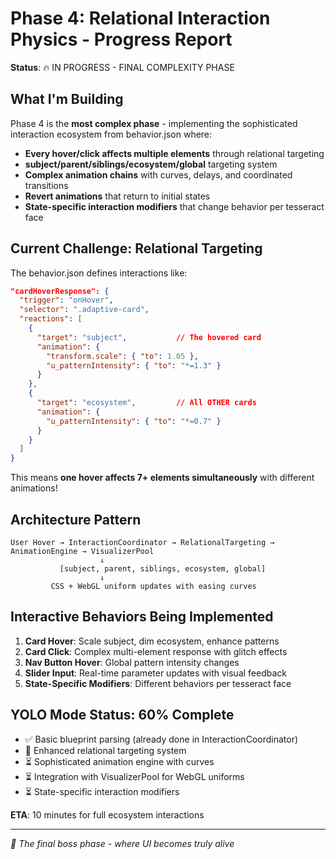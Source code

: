 # Phase 4: Relational Interaction Physics - Progress Report

**Status**: 🔥 IN PROGRESS - FINAL COMPLEXITY PHASE

## What I'm Building

Phase 4 is the **most complex phase** - implementing the sophisticated interaction ecosystem from behavior.json where:

- **Every hover/click affects multiple elements** through relational targeting
- **subject/parent/siblings/ecosystem/global** targeting system
- **Complex animation chains** with curves, delays, and coordinated transitions
- **Revert animations** that return to initial states
- **State-specific interaction modifiers** that change behavior per tesseract face

## Current Challenge: Relational Targeting

The behavior.json defines interactions like:
```json
"cardHoverResponse": {
  "trigger": "onHover",
  "selector": ".adaptive-card",
  "reactions": [
    {
      "target": "subject",           // The hovered card
      "animation": { 
        "transform.scale": { "to": 1.05 },
        "u_patternIntensity": { "to": "*=1.3" }
      }
    },
    {
      "target": "ecosystem",         // All OTHER cards
      "animation": {
        "u_patternIntensity": { "to": "*=0.7" }
      }
    }
  ]
}
```

This means **one hover affects 7+ elements simultaneously** with different animations!

## Architecture Pattern

```
User Hover → InteractionCoordinator → RelationalTargeting → AnimationEngine → VisualizerPool
                    ↓
           [subject, parent, siblings, ecosystem, global]
                    ↓
         CSS + WebGL uniform updates with easing curves
```

## Interactive Behaviors Being Implemented

1. **Card Hover**: Scale subject, dim ecosystem, enhance patterns
2. **Card Click**: Complex multi-element response with glitch effects  
3. **Nav Button Hover**: Global pattern intensity changes
4. **Slider Input**: Real-time parameter updates with visual feedback
5. **State-Specific Modifiers**: Different behaviors per tesseract face

## YOLO Mode Status: 60% Complete

- ✅ Basic blueprint parsing (already done in InteractionCoordinator)
- 🔄 Enhanced relational targeting system  
- ⏳ Sophisticated animation engine with curves
- ⏳ Integration with VisualizerPool for WebGL uniforms
- ⏳ State-specific interaction modifiers

**ETA**: 10 minutes for full ecosystem interactions

---
*🎯 The final boss phase - where UI becomes truly alive*